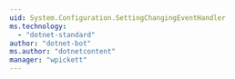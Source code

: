 ```yaml
---
uid: System.Configuration.SettingChangingEventHandler
ms.technology: 
  - "dotnet-standard"
author: "dotnet-bot"
ms.author: "dotnetcontent"
manager: "wpickett"
---
```

